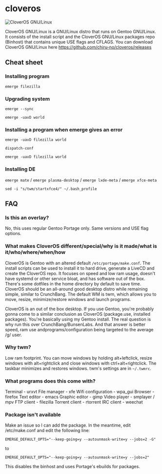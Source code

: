 # cloveros
![CloverOS GNU/Linux](https://raw.githubusercontent.com/chiru-no/cloveros/master/logo.png "CloverOS GNU/Linux")

CloverOS GNU/Linux is a GNU/Linux distro that runs on Gentoo GNU/Linux. It consists of the install script and the CloverOS GNU/Linux packages repo (Binhost) that contains unique USE flags and CFLAGS. You can download CloverOS GNU/Linux here https://github.com/chiru-no/cloveros/releases

## Cheat sheet

### Installing program
`emerge filezilla`

### Upgrading system
`emerge --sync`

`emerge -uavD world`

### Installing a program when emerge gives an error
`emerge -uavD filezilla world`

`dispatch-conf`

`emerge -uavD filezilla world`

### Installing DE
`emerge mate` / `emerge plasma-desktop` / `emerge lxde-meta` / `emerge xfce-meta`

`sed -i "s/twm/startxfce4/" ~/.bash_profile`

## FAQ

### Is this an overlay?
No, this uses regular Gentoo Portage only. Same versions and USE flag options.

### What makes CloverOS different/special/why is it made/what is it/who/where/when/how

CloverOS is Gentoo with an altered default `/etc/portage/make.conf`. The install scripts can be used to install it to hard drive, generate a LiveCD and create the CloverOS repo. It focuses on speed and low ram usage, doesn't have systemd or other service bloat, and has software out of the box. There's some dotfiles in the home directory by default to save time. CloverOS should be an all-around good desktop distro while remaining simple, similar to CrunchBang. The default WM is twm, which allows you to move, resize, minimize/restore windows and launch programs.

CloverOS is an out of the box desktop. If you use Gentoo, you're probably gonna come to a similar conclusion as CloverOS (package.use, installed packages). You're basically using my Gentoo install. The real question is why run this over CrunchBang/BunsenLabs. And that answer is better speed, ram use andprograms/configuration being targeted to the average /g/ user.

### Why twm?

Low ram footprint. You can move windows by holding alt+leftclick, resize windows with alt+rightclick and close windows with ctrl+alt+rightclick. The taskbar minimizes and restores windows. twm's settings are in `~/.twmrc`.

### What programs does this come with?

Terminal - urxvt
File manager - xfe
Wifi configuration - wpa_gui
Browser - firefox
Text editor - emacs
Graphic editor - gimp
Video player - smplayer / mpv
FTP client - filezilla
Torrent client - rtorrent
IRC client - weechat

### Package isn't available
Make an issue so I can add the package. In the meantime, edit /etc/make.conf and edit the following line:

`EMERGE_DEFAULT_OPTS="--keep-going=y --autounmask-write=y --jobs=2 -G"`

to

`EMERGE_DEFAULT_OPTS="--keep-going=y --autounmask-write=y --jobs=2"`

This disables the binhost and uses Portage's ebuilds for packages.
